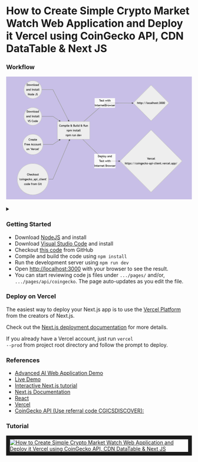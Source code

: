 
# How to Create Simple Crypto Market Watch Web Application and Deploy it Vercel using CoinGecko API, CDN DataTable & Next JS
### Workflow

![Alt text](wf.png)

<details>

<summary></summary>

```mermaid
graph LR
A((Download<br/>and Install<br/>Node JS)) --> F
B((Download<br/>and Install<br/>VS Code)) --> F
C((Create<br/>Free Account<br/>on 'Vercel')) --> F
D((Checkout<br/>'coingecko_api_client'<br/>code from Git)) --> F
F[Compile & Build & Run<br/>npm install<br/>npm run dev]
F -- Test with<br/>InternetBrowser --> H{http://localhost:3000}
F -- Deploy and<br/>Test with<br/>Internet Browser --> G{Vercel<br/>https://coingecko-api-client.vercel.app/}
```
</details>

### Getting Started
<ul>
<li>Download <a  href="https://nodejs.org/en/download">NodeJS</a> and install</li>
<li>Download <a  href="https://code.visualstudio.com/download">Visual Studio Code</a> and install</li>
<li>Checkout <a  href="https://github.com/lalumastan/coingecko_api_client.git">this code</a> from GitHub</li>
<li>Compile and build the code using <code>npm install</code></li>
<li>Run the development server using <code>npm run dev</code></li>
<li>Open <a  href="http://localhost:3000">http://localhost:3000</a> with your browser to see the result.</li>
<li>You can start reviewing code js files under <code>.../pages/</code> and/or, <code>.../pages/api/coingecko</code>. The page auto-updates as you edit the file.</li>
</ul>

### Deploy on Vercel
The easiest way to deploy your Next.js app is to use the [Vercel Platform](https://vercel.com/new?utm_medium=default-template&filter=next.js&utm_source=create-next-app&utm_campaign=create-next-app-readme) from the creators of Next.js.

Check out the [Next.js deployment documentation](https://nextjs.org/docs/deployment) for more details.

If you already have a Vercel account, just run <code>vercel --prod</code> from project root directory and follow the prompt to deploy.

### References
<ul>
<li><a  href="https://icsdiscover.great-site.net/?site=aw">Advanced AI Web Application Demo</a></li>
<li><a  href="https://coingecko-api-client.vercel.app">Live Demo</a></li>
<li><a  href="https://nextjs.org/learn">Interactive Next.js tutorial</a></li>
<li><a  href="https://nextjs.org/docs">Next.js Documentation</a></li>
<li><a  href="https://reactjs.org/">React</a></li>
<li><a  href="https://vercel.com">Vercel</a></li>
<li><a  href="https://www.coingecko.com/en/api">CoinGecko API (Use referral code CGICSDISCOVER):</a></li>
</ul>

  

### Tutorial

<a  href="http://www.youtube.com/watch?feature=player_embedded&v=Eg7Ag8zkjN8"  target="_blank"><img  src="http://img.youtube.com/vi/Eg7Ag8zkjN8/0.jpg"  alt="How to Create Simple Crypto Market Watch Web Application and Deploy it Vercel using CoinGecko API, CDN DataTable & Next JS" width="240"  height="180"  border="10"  /></a>
